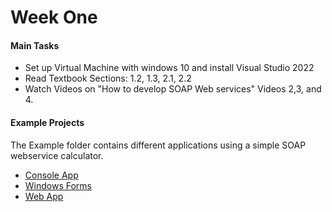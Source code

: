 # Week One 

#### Main Tasks 
* Set up Virtual Machine with windows 10 and install Visual Studio 2022 
* Read Textbook Sections: 1.2, 1.3, 2.1, 2.2 
* Watch Videos on "How to develop SOAP Web services" Videos 2,3, and 4. 

#### Example Projects 
The Example folder contains different applications using a simple SOAP webservice calculator.
* [Console App](https://github.com/berrios96sean/CSE-445/tree/main/Week_One/Examples/mathClient)
* [Windows Forms]()
* [Web App]()
